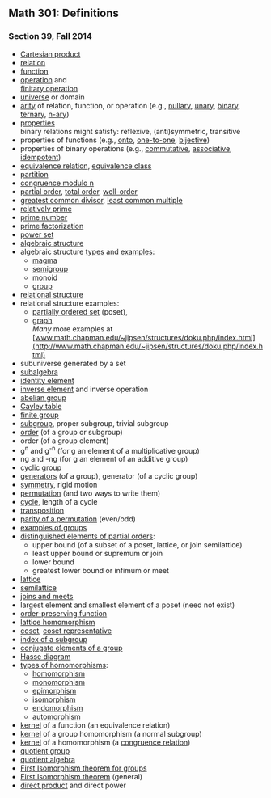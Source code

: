 ## Math 301: Definitions
### Section 39, Fall 2014

+ [Cartesian product](http://en.wikipedia.org/wiki/Cartesian_product)  
+ [relation](http://en.wikipedia.org/wiki/Finitary_relation)  
+ [function](http://en.wikipedia.org/wiki/Function_(mathematics))  
+ [operation](http://en.wikipedia.org/wiki/Operation_(mathematics)) and   
  [finitary operation](http://en.wikipedia.org/wiki/Finitary)  
+ [universe](http://en.wikipedia.org/wiki/Structure_(mathematical_logic)#Domain) or domain  
+ [arity](http://en.wikipedia.org/wiki/Arity) of relation, function, or operation
  (e.g., [nullary](http://en.wikipedia.org/wiki/Arity#Nullary),
  [unary](http://en.wikipedia.org/wiki/Arity#Unary),
  [binary](http://en.wikipedia.org/wiki/Arity#Binary),
  [ternary](http://en.wikipedia.org/wiki/Arity#Ternary),
  [n-ary](http://en.wikipedia.org/wiki/Arity#n-ary))   
+ [properties](http://en.wikipedia.org/wiki/Binary_relation#Relations_over_a_set)  
  binary relations might satisfy: reflexive, (anti)symmetric, transitive  
+ properties of functions (e.g., 
[onto](http://en.wikipedia.org/wiki/Surjective_function), 
[one-to-one](http://en.wikipedia.org/wiki/Injective_function), 
[bijective](http://en.wikipedia.org/wiki/Bijection))  
+ properties of binary operations 
(e.g., [commutative](http://en.wikipedia.org/wiki/Commutative_property), 
  [associative](http://en.wikipedia.org/wiki/Associative_property), 
  [idempotent](http://en.wikipedia.org/wiki/Idempotence))  
+ [equivalence relation](http://en.wikipedia.org/wiki/Equivalence_relation),
[equivalence class](http://en.wikipedia.org/wiki/Equivalence_class)  
+ [partition](http://en.wikipedia.org/wiki/Partition_of_a_set)  
+ [congruence modulo n](http://en.wikipedia.org/wiki/Congruence_relation)  
+ [partial order](http://en.wikipedia.org/wiki/Partially_ordered_set#Formal_definition),
[total order](http://en.wikipedia.org/wiki/Total_order),
[well-order](http://en.wikipedia.org/wiki/Well-order)  
+ [greatest common divisor](http://en.wikipedia.org/wiki/Greatest_common_divisor), 
[least common multiple](http://en.wikipedia.org/wiki/Least_common_multiple)  
+ [relatively prime](http://en.wikipedia.org/wiki/Coprime_integers)  
+ [prime number](http://en.wikipedia.org/wiki/Prime_number)  
+ [prime factorization](http://en.wikipedia.org/wiki/Fundamental_theorem_of_arithmetic)  
+ [power set](http://en.wikipedia.org/wiki/Power_set)  
+ [algebraic structure](http://en.wikipedia.org/wiki/Algebraic_structure)  
+ algebraic structure [types](http://en.wikipedia.org/wiki/Outline_of_algebraic_structures#Types_of_algebraic_structures) and 
[examples](http://en.wikipedia.org/wiki/Outline_of_algebraic_structures):  
  + [magma](http://en.wikipedia.org/wiki/Magma_(algebra))   
  + [semigroup](http://en.wikipedia.org/wiki/Semigroup)   
  + [monoid](http://en.wikipedia.org/wiki/Monoid)   
  + [group](http://en.wikipedia.org/wiki/Group_(mathematics))  
+ [relational structure](http://en.wikipedia.org/wiki/Structure_(mathematical_logic))  
+ relational structure examples:   
    + [partially ordered set](http://en.wikipedia.org/wiki/Partially_ordered_set) (poset),   
    + [graph](http://en.wikipedia.org/wiki/Graph_(mathematics))  
*Many* more examples at 
[www.math.chapman.edu/~jipsen/structures/doku.php/index.html](http://www.math.chapman.edu/~jipsen/structures/doku.php/index.html)  
+ subuniverse generated by a set  
+ [subalgebra](http://en.wikipedia.org/wiki/Subalgebra)  
+ [identity element](http://en.wikipedia.org/wiki/Identity_element)  
+ [inverse element](http://en.wikipedia.org/wiki/Inverse_element) and inverse operation  
+ [abelian group](http://en.wikipedia.org/wiki/Abelian_group)  
+ [Cayley table](http://en.wikipedia.org/wiki/Cayley_table)  
+ [finite group](http://en.wikipedia.org/wiki/Finite_group)  
+ [subgroup](http://en.wikipedia.org/wiki/Subgroup), proper subgroup, trivial subgroup  
+ [order](http://en.wikipedia.org/wiki/Order_(group_theory)) (of a group or subgroup)  
+ order (of a group element)  
+ g<sup>n</sup> and g<sup>-n</sup> (for g an element of a multiplicative group)  
+ ng and -ng (for g an element of an additive group)  
+ [cyclic group](http://en.wikipedia.org/wiki/Cyclic_group)  
+ [generators](http://en.wikipedia.org/wiki/Generating_set_of_a_group) (of a group),
generator (of a cyclic group)  
+ [symmetry](http://en.wikipedia.org/wiki/Symmetry_in_mathematics), rigid motion  
+ [permutation](http://en.wikipedia.org/wiki/Permutation) (and two ways to write them)  
+ [cycle](http://en.wikipedia.org/wiki/Cycle_(mathematics)), length of a cycle  
+ [transposition](http://en.wikipedia.org/wiki/Cycle_(mathematics)#Transpositions)  
+ [parity of a permutation](http://en.wikipedia.org/wiki/Parity_of_a_permutation) (even/odd)  
+ [examples of groups](http://en.wikipedia.org/wiki/Examples_of_groups)   
+ [distinguished elements of partial orders](http://en.wikipedia.org/wiki/List_of_order_theory_topics#Distinguished_elements_of_partial_orders):   
   + upper bound (of a subset of a poset, lattice, or join semilattice)  
   + least upper bound or supremum or join  
   + lower bound  
   + greatest lower bound or infimum or meet  
+ [lattice](http://en.wikipedia.org/wiki/Lattice_(order))  
+ [semilattice](http://en.wikipedia.org/wiki/Semilattice)  
+ [joins and meets](http://en.wikipedia.org/wiki/Join_and_meet)  
+ largest element and smallest element of a poset (need not exist)  
+ [order-preserving function](http://en.wikipedia.org/wiki/Monotonic_function#order-preserving)  
+ [lattice homomorphism](http://en.wikipedia.org/wiki/Lattice_(order)#Morphisms_of_lattices)  
+ [coset](http://en.wikipedia.org/wiki/Coset), [coset representative](http://en.wikipedia.org/wiki/Coset#General_properties)  
+ [index of a subgroup](http://en.wikipedia.org/wiki/Index_of_a_subgroup)  
+ [conjugate elements of a group](http://en.wikipedia.org/wiki/Conjugacy_class#Definition)   
+ [Hasse diagram](http://en.wikipedia.org/wiki/Hasse_diagram)  
+ [types of homomorphisms](http://en.wikipedia.org/wiki/Homomorphism#Specific_kinds_of_homomorphisms):   
  + [homomorphism](http://en.wikipedia.org/wiki/Homomorphism#Definition)  
  + [monomorphism](http://en.wikipedia.org/wiki/Monomorphism)  
  + [epimorphism](http://en.wikipedia.org/wiki/Epimorphism)  
  + [isomorphism](http://en.wikipedia.org/wiki/Isomorphism)  
  + [endomorphism](http://en.wikipedia.org/wiki/Endomorphism)  
  + [automorphism](http://en.wikipedia.org/wiki/Automorphism)  
+ [kernel](http://en.wikipedia.org/wiki/Kernel_(set_theory)) of a function (an equivalence relation)  
+ [kernel](http://en.wikipedia.org/wiki/Kernel_(algebra)#Group_homomorphisms) of a group homomorphism (a normal subgroup)  
+ [kernel](http://en.wikipedia.org/wiki/Kernel_(algebra)#Universal_algebra) of a homomorphism (a [congruence relation](http://en.wikipedia.org/wiki/Congruence_relation))  
+ [quotient group](http://en.wikipedia.org/wiki/Quotient_group)  
+ [quotient algebra](http://en.wikipedia.org/wiki/Quotient_algebra)   
+ [First Isomorphism theorem for groups](http://en.wikipedia.org/wiki/Isomorphism_theorem#Groups)  
+ [First Isomorphism theorem](http://en.wikipedia.org/wiki/Isomorphism_theorem#General) (general)  
+ [direct product](http://en.wikipedia.org/wiki/Direct_product) and direct power  

